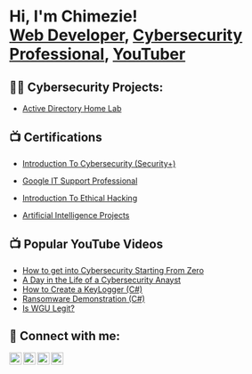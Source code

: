 <h1>Hi, I'm Chimezie! <br/><a href="https://github.com/chimezie-IT-Projects">Web Developer</a>, <a href="https://www.linkedin.com/in/chimezie-mmeremikwu/">Cybersecurity Professional</a>, <a href="https://www.youtube.com/@mezzyinfohub">YouTuber</a></h1>

<h2>👨‍💻 Cybersecurity Projects:</h2>

  - [Active Directory Home Lab](https://github.com/Chimezie-IT-Projects/LAB)

<h2>📺 Certifications</h2>

  - [Introduction To Cybersecurity (Security+)](https://verify.calbright.org/b63001f0-06e2-493b-baf1-edb2fb5ce2bb#gs.ewfyr4)
  
  - [Google IT Support Professional](https://www.coursera.org/account/accomplishments/verify/DYZ9YZ29GHRY)
   
  - [Introduction To Ethical Hacking](https://www.mygreatlearning.com/certificate/YOJTTXXM)
    
  - [Artificial Intelligence Projects](https://www.mygreatlearning.com/certificate/CJBOICZT)


<h2>📺 Popular YouTube Videos</h2>

- [How to get into Cybersecurity Starting From Zero](https://www.youtube.com/watch?v=a83ASGn_V_s)
- [A Day in the Life of a Cybersecurity Anayst](https://www.youtube.com/watch?v=uHy3oM7NnoU)
- [How to Create a KeyLogger (C#)](https://www.youtube.com/watch?v=N-L9hklSlNk)
- [Ransomware Demonstration (C#)](https://www.youtube.com/watch?v=OfvdQeh79s0)
- [Is WGU Legit?](https://www.youtube.com/watch?v=E2MwRWxDBkA)

<h2> 🤳 Connect with me:</h2>

[<img align="left" alt="JoshMadakor | YouTube" width="22px" src="https://cdn.jsdelivr.net/npm/simple-icons@v3/icons/youtube.svg" />][youtube]
[<img align="left" alt="JoshMadakor | Twitter" width="22px" src="https://cdn.jsdelivr.net/npm/simple-icons@v3/icons/twitter.svg" />][twitter]
[<img align="left" alt="JoshMadakor | LinkedIn" width="22px" src="https://cdn.jsdelivr.net/npm/simple-icons@v3/icons/linkedin.svg" />][linkedin]
[<img align="left" alt="JoshMadakor | Instagram" width="22px" src="https://cdn.jsdelivr.net/npm/simple-icons@v3/icons/instagram.svg" />][instagram]

[twitter]: https://twitter.com/joshmadakor
[youtube]: https://www.youtube.com/c/joshmadakor
[instagram]: https://www.instagram.com/joshmadakor/
[linkedin]: https://linkedin.com/in/joshmadakor

<!--
**joshmadakor1/joshmadakor1** is a ✨ _special_ ✨ repository because its `README.md` (this file) appears on your GitHub profile.

Here are some ideas to get you started:

- 🔭 I’m currently working on ...
- 🌱 I’m currently learning ...
- 👯 I’m looking to collaborate on ...
- 🤔 I’m looking for help with ...
- 💬 Ask me about ...
- 📫 How to reach me: ...
- 😄 Pronouns: ...
- ⚡ Fun fact: ...
-->
